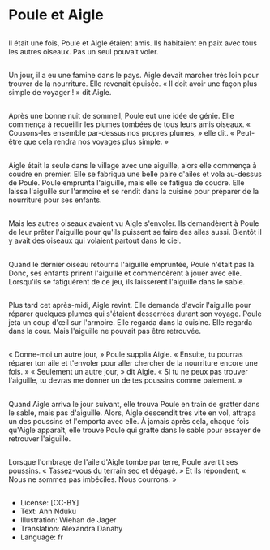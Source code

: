 # Poule et Aigle

##
Il était une fois, Poule et Aigle étaient amis. Ils habitaient en paix avec tous les autres oiseaux. Pas un seul pouvait voler.

##
Un jour, il a eu une famine dans le pays. Aigle devait marcher très loin pour trouver de la nourriture. Elle revenait épuisée. « Il doit avoir une façon plus simple de voyager ! » dit Aigle.

##
Après une bonne nuit de sommeil, Poule eut une idée de génie. Elle commença à recueillir les plumes tombées de tous leurs amis oiseaux. « Cousons-les ensemble par-dessus nos propres plumes, » elle dit. « Peut-être que cela rendra nos voyages plus simple. »

##
Aigle était la seule dans le village avec une aiguille, alors elle commença à coudre en premier. Elle se fabriqua une belle paire d'ailes et vola au-dessus de Poule. Poule emprunta l'aiguille, mais elle se fatigua de coudre. Elle laissa l'aiguille sur l'armoire et se rendit dans la cuisine pour préparer de la nourriture pour ses enfants.

##
Mais les autres oiseaux avaient vu Aigle s'envoler. Ils demandèrent à Poule de leur prêter l'aiguille pour qu'ils puissent se faire des ailes aussi. Bientôt il y avait des oiseaux qui volaient partout dans le ciel.

##
Quand le dernier oiseau retourna l'aiguille empruntée, Poule n'était pas là. Donc, ses enfants prirent l'aiguille et commencèrent à jouer avec elle. Lorsqu'ils se fatiguèrent de ce jeu, ils laissèrent l'aiguille dans le sable.

##
Plus tard cet après-midi, Aigle revint. Elle demanda d'avoir l'aiguille pour réparer quelques plumes qui s'étaient desserrées durant son voyage. Poule jeta un coup d'œil sur l'armoire. Elle regarda dans la cuisine. Elle regarda dans la cour. Mais l'aiguille ne pouvait pas être retrouvée.

##
« Donne-moi un autre jour, » Poule supplia Aigle. « Ensuite, tu pourras réparer ton aile et t'envoler pour aller chercher de la nourriture encore une fois. » « Seulement un autre jour, » dit Aigle. « Si tu ne peux pas trouver l'aiguille, tu devras me donner un de tes poussins comme paiement. »

##
Quand Aigle arriva le jour suivant, elle trouva Poule en train de gratter dans le sable, mais pas d'aiguille. Alors, Aigle descendit très vite en vol, attrapa un des poussins et l'emporta avec elle. À jamais après cela, chaque fois qu'Aigle apparaît, elle trouve Poule qui gratte dans le sable pour essayer de retrouver l'aiguille.

##
Lorsque l'ombrage de l'aile d'Aigle tombe par terre, Poule avertit ses poussins. « Tassez-vous du terrain sec et dégagé. » Et ils répondent, « Nous ne sommes pas imbéciles. Nous courrons. »

##
* License: [CC-BY]
* Text: Ann Nduku
* Illustration: Wiehan de Jager
* Translation: Alexandra Danahy
* Language: fr
